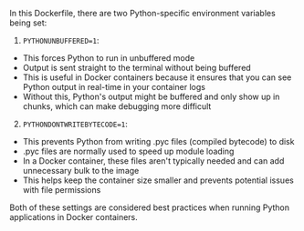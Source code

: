 In this Dockerfile, there are two Python-specific environment variables being set:

1. `PYTHONUNBUFFERED=1`:
- This forces Python to run in unbuffered mode
- Output is sent straight to the terminal without being buffered
- This is useful in Docker containers because it ensures that you can see Python output in real-time in your container logs
- Without this, Python's output might be buffered and only show up in chunks, which can make debugging more difficult

2. `PYTHONDONTWRITEBYTECODE=1`:
- This prevents Python from writing .pyc files (compiled bytecode) to disk
- .pyc files are normally used to speed up module loading
- In a Docker container, these files aren't typically needed and can add unnecessary bulk to the image
- This helps keep the container size smaller and prevents potential issues with file permissions

Both of these settings are considered best practices when running Python applications in Docker containers.
